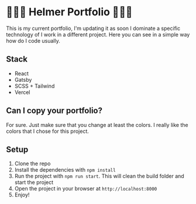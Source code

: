 # 👨🏻‍💻 Helmer Portfolio 👨🏻‍💻

This is my current portfolio, I'm updating it as soon I dominate a specific technology of I work in a different project. Here you can see in a simple way how do I code usually.

## Stack
- React
- Gatsby
- SCSS + Tailwind
- Vercel

## Can I copy your portfolio?
For sure. Just make sure that you change at least the colors. I really like the colors that I chose for this project.

## Setup

1. Clone the repo
2. Install the dependencies with `npm install`
3. Run the project with `npm run start`. This will clean the build folder and start the project
4. Open the project in your browser at `http://localhost:8000`
5. Enjoy!
